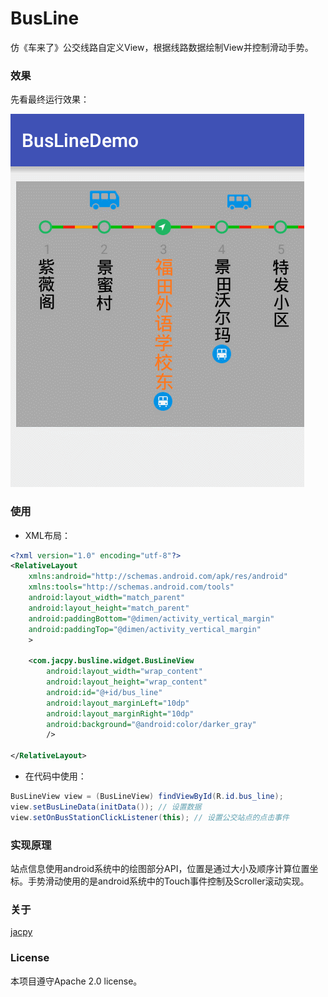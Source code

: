 # BusLine
仿《车来了》公交线路自定义View，根据线路数据绘制View并控制滑动手势。

### 效果
先看最终运行效果：

![效果图](./captures/bus_line.gif)

### 使用

* XML布局：

```xml
<?xml version="1.0" encoding="utf-8"?>
<RelativeLayout
    xmlns:android="http://schemas.android.com/apk/res/android"
    xmlns:tools="http://schemas.android.com/tools"
    android:layout_width="match_parent"
    android:layout_height="match_parent"
    android:paddingBottom="@dimen/activity_vertical_margin"
    android:paddingTop="@dimen/activity_vertical_margin"
    >

    <com.jacpy.busline.widget.BusLineView
        android:layout_width="wrap_content"
        android:layout_height="wrap_content"
        android:id="@+id/bus_line"
        android:layout_marginLeft="10dp"
        android:layout_marginRight="10dp"
        android:background="@android:color/darker_gray"
        />

</RelativeLayout>

```
* 在代码中使用：

```java
BusLineView view = (BusLineView) findViewById(R.id.bus_line);
view.setBusLineData(initData()); // 设置数据
view.setOnBusStationClickListener(this); // 设置公交站点的点击事件
```


### 实现原理

站点信息使用android系统中的绘图部分API，位置是通过大小及顺序计算位置坐标。手势滑动使用的是android系统中的Touch事件控制及Scroller滚动实现。


### 关于

[jacpy](http://www.jacpy.com)

### License
本项目遵守Apache 2.0 license。

